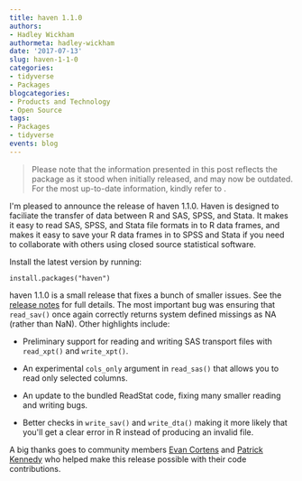 ```yaml
---
title: haven 1.1.0
authors: 
- Hadley Wickham
authormeta: hadley-wickham
date: '2017-07-13'
slug: haven-1-1-0
categories:
- tidyverse
- Packages
blogcategories:
- Products and Technology
- Open Source
tags:
- Packages
- tidyverse
events: blog
---
```


<blockquote>
<p class="body-md-regular body-sm-regular">
Please note that the information presented in this post reflects the package as it stood when initially released, and may now be outdated. For the most up-to-date information, kindly refer to <https://haven.tidyverse.org/>.
</p>
</blockquote>

I'm pleased to announce the release of haven 1.1.0. Haven is designed to faciliate the transfer of data between R and SAS, SPSS, and Stata. It makes it easy to read SAS, SPSS, and Stata file formats in to R data frames, and makes it easy to save your R data frames in to SPSS and Stata if you need to collaborate with others using closed source statistical software. 

Install the latest version by running:

```{{r}}
install.packages("haven")
```

haven 1.1.0 is a small release that fixes a bunch of smaller issues. See the [release notes](http://haven.tidyverse.org/news/index.html#haven-1-1-0) for full details. The most important bug was ensuring that `read_sav()` once again correctly returns system defined missings as NA (rather than NaN). Other highlights include:

* Preliminary support for reading and writing SAS transport files with
  `read_xpt()` and `write_xpt()`.

* An experimental `cols_only` argument in `read_sas()` that allows you to 
  read only selected columns. 
  
* An update to the bundled ReadStat code, fixing many smaller reading and 
  writing bugs.
  
* Better checks in `write_sav()` and `write_dta()` making it more likely that
  you'll get a clear error in R instead of producing an invalid file.

A big thanks goes to community members [Evan Cortens](https://github.com/ecortens) and [Patrick Kennedy](https://github.com/pkq) who helped make this release possible with their code contributions.

